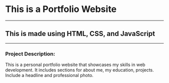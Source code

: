 # This is a Portfolio Website

---

## This is made using HTML, CSS, and JavaScript

---

### Project Description:

This is a personal portfolio website that showcases my skills in web development. It includes sections for about me, my education, projects. Include a headline and professional photo.
